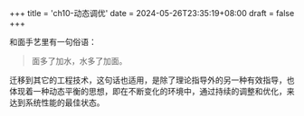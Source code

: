 +++
title = 'ch10-动态调优'
date = 2024-05-26T23:35:19+08:00
draft = false
+++

和面手艺里有一句俗语：
> 面多了加水，水多了加面。

迁移到其它的工程技术，这句话也适用，是除了理论指导外的另一种有效指导，也体现着一种动态平衡的思想，即在不断变化的环境中，通过持续的调整和优化，来达到系统性能的最佳状态。
